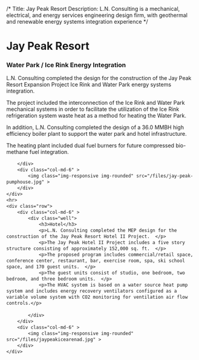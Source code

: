 /*
Title: Jay Peak Resort
Description: L.N. Consulting is a mechanical, electrical, and energy services engineering design firm, with geothermal and renewable energy systems integration experience
*/

# Jay Peak Resort

<div>
	<div class="row">
		<div class="col-md-6" >
			<div class="well" >
				<h3>Water Park / Ice Rink Energy Integration</h3>
				<p>L.N. Consulting completed the design for the construction of the Jay Peak Resort Expansion Project Ice Rink and Water Park energy systems integration.</p>
				<p>The project included the interconnection of the Ice Rink and Water Park mechanical systems in order to facilitate the utilization of the Ice Rink refrigeration system waste heat as a method for heating the Water Park.</p>
				<p>In addition, L.N. Consulting completed the design of a 36.0 MMBH high efficiency boiler plant to support the water park and hotel infrastructure.  </p>
				<p>The heating plant included dual fuel burners for future compressed bio-methane fuel integration.  </p>
			</div>
			
		</div>
		<div class="col-md-6" >
			<img class="img-responsive img-rounded" src="/files/jay-peak-pumphouse.jpg" >
		</div>
	</div>
	<hr>
	<div class="row">
		<div class="col-md-6" >
			<div class="well">
				<h3>Hotel</h3>
				<p>L.N. Consulting completed the MEP design for the construction of the Jay Peak Resort Hotel II Project.  </p>
				<p>The Jay Peak Hotel II Project includes a five story structure consisting of approximately 152,000 sq. ft.  </p>
				<p>The proposed program includes commercial/retail space, conference center, restaurant, bar, exercise room, spa, ski school space, and 170 guest units.  </p>
				<p>The guest units consist of studio, one bedroom, two bedroom, and three bedroom units.  </p>
				<p>The HVAC system is based on a water source heat pump system and includes energy recovery ventilators configured as a variable volume system with CO2 monitoring for ventilation air flow controls.</p>
			
			</div>
		</div>
		<div class="col-md-6" >
			<img class="img-responsive img-rounded" src="/files/jaypeakicearenad.jpg" >
		</div>
	</div>
</div>
